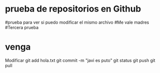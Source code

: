# prueba de repositorios en Github

#prueba para ver si puedo modificar el mismo archivo
#Me vale madres
#Tercera prueba
# venga



Modificar
git add hola.txt
git commit -m "javi es puto"
git status
git push 
git pull

